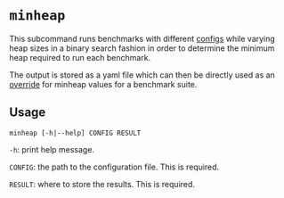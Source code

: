 # `minheap`
This subcommand runs benchmarks with different [configs](./references/index.md)
while varying heap sizes in a binary search fashion in order to determine the
minimum heap required to run each benchmark.

The output is stored as a yaml file which can then be directly used as an
[override](./references/index.md#overrides) for minheap values for a benchmark
suite.

## Usage
```console
minheap [-h|--help] CONFIG RESULT
```

`-h`: print help message.

`CONFIG`: the path to the configuration file.
This is required.

`RESULT`: where to store the results.
This is required.
